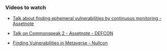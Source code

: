 ### Videos to watch

- [ Talk about finding ephemeral vulnerabilities by continuous monitoring - Assetnote ](https://youtu.be/C85ZOJgufuw)

- [ Talk on Commonspeak 2 - Assetnote - DEFCON ](https://youtu.be/GxkuBFUfnL8)

- [ Finding Vulnerabilities in Metaverse - Nullcon ](https://youtu.be/Yk5PJ-FrIpI)
